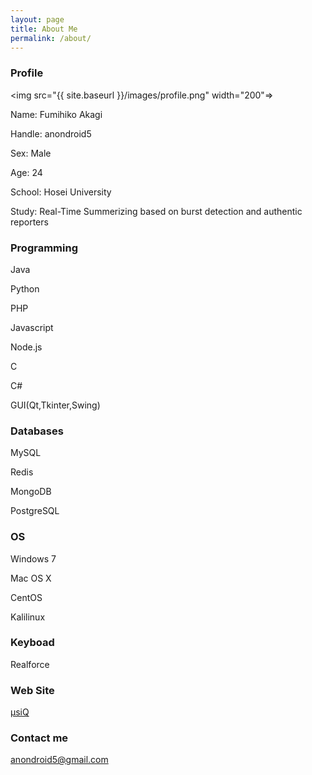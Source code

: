 ```yaml
---
layout: page
title: About Me
permalink: /about/
---
```


### Profile

<img src="{{ site.baseurl }}/images/profile.png" width="200"=></img>

Name: Fumihiko Akagi

Handle: anondroid5

Sex: Male

Age: 24

School: Hosei University

Study: Real-Time Summerizing based on burst detection and authentic reporters

### Programming

Java

Python

PHP

Javascript

Node.js

C

C#

GUI(Qt,Tkinter,Swing)

### Databases

MySQL

Redis

MongoDB

PostgreSQL

### OS

Windows 7

Mac OS X

CentOS

Kalilinux

### Keyboad

Realforce

### Web Site

[μsiQ](http://muziqlabe.appspot.com)

### Contact me

[anondroid5@gmail.com](mailto:anondroid5@gmail.com)
